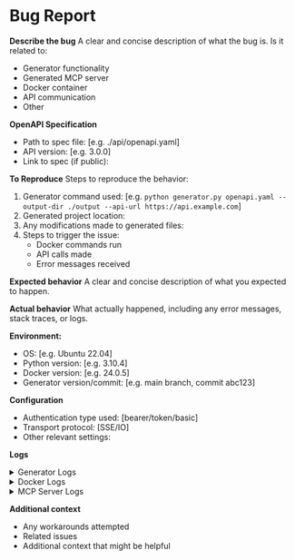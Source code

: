 # Bug Report

**Describe the bug**
A clear and concise description of what the bug is. Is it related to:
- Generator functionality
- Generated MCP server
- Docker container
- API communication
- Other

**OpenAPI Specification**
- Path to spec file: [e.g. ./api/openapi.yaml]
- API version: [e.g. 3.0.0]
- Link to spec (if public):

**To Reproduce**
Steps to reproduce the behavior:
1. Generator command used: [e.g. `python generator.py openapi.yaml --output-dir ./output --api-url https://api.example.com`]
2. Generated project location:
3. Any modifications made to generated files:
4. Steps to trigger the issue:
   - Docker commands run
   - API calls made
   - Error messages received

**Expected behavior**
A clear and concise description of what you expected to happen.

**Actual behavior**
What actually happened, including any error messages, stack traces, or logs.

**Environment:**
- OS: [e.g. Ubuntu 22.04]
- Python version: [e.g. 3.10.4]
- Docker version: [e.g. 24.0.5]
- Generator version/commit: [e.g. main branch, commit abc123]

**Configuration**
- Authentication type used: [bearer/token/basic]
- Transport protocol: [SSE/IO]
- Other relevant settings:

**Logs**
<details>
<summary>Generator Logs</summary>

```
Paste generator logs here
```
</details>

<details>
<summary>Docker Logs</summary>

```
Paste docker logs here (if applicable)
```
</details>

<details>
<summary>MCP Server Logs</summary>

```
Paste MCP server logs here (if applicable)
```
</details>

**Additional context**
- Any workarounds attempted
- Related issues
- Additional context that might be helpful